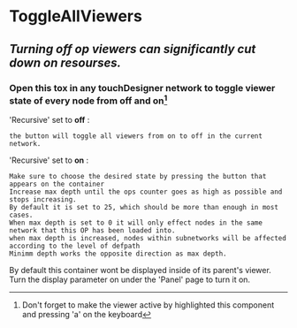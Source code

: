 # ToggleAllViewers
 
## *Turning off op viewers can significantly cut down on resourses.*


### Open this tox in any touchDesigner network to toggle viewer state of every node from off and on[^1]

[^1]: Don't forget to make the viewer active by highlighted this component and pressing 'a' on the keyboard


'Recursive' set to **off** :

	the button will toggle all viewers from on to off in the current network.

'Recursive' set to **on** :

	Make sure to choose the desired state by pressing the button that appears on the container
	Increase max depth until the ops counter goes as high as possible and stops increasing. 
	By default it is set to 25, which should be more than enough in most cases.
	When max depth is set to 0 it will only effect nodes in the same network that this OP has been loaded into.
	when max depth is increased, nodes within subnetworks will be affected according to the level of defpath
	Minimm depth works the opposite direction as max depth.

By default this container wont be displayed inside of its parent's viewer.
Turn the display parameter on under the 'Panel' page to turn it on.